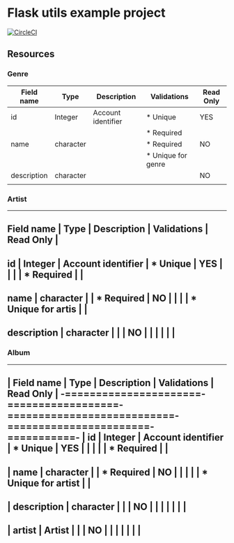 # Flask utils example project

[![CircleCI](https://circleci.com/gh/Riffstation/flaskutilsexample.svg?style=svg)](https://circleci.com/gh/Riffstation/flaskutilsexample)


## Resources


### Genre

| Field name           | Type             | Description               | Validations           | Read Only |
| -------------------- | -----------------| ------------------------- | --------------------- | --------- |
| id                   | Integer          | Account identifier        | * Unique              | YES       |
|                      |                  |                           | * Required            |           |
| name                 | character        |                           | * Required            | NO        |
|                      |                  |                           | * Unique for   genre  |           |
| description          | character        |                           |                       | NO        |
                      |                   |                           |                       |           |



### Artist

----------------------------------------------------------------------------------------------------------
 Field name           | Type             | Description               | Validations           | Read Only |
----------------------------------------------------------------------------------------------------------
 id                   | Integer          | Account identifier        | * Unique              | YES       |
                      |                  |                           | * Required            |           |
----------------------------------------------------------------------------------------------------------
 name                 | character        |                           | * Required            | NO        |
                      |                  |                           | * Unique for artis    |           |
----------------------------------------------------------------------------------------------------------
 description          | character        |                           |                       | NO        |
                      |                  |                           |                       |           |
----------------------------------------------------------------------------------------------------------



### Album

-----------------------------------------------------------------------------------------------------------
| Field name           | Type             | Description               | Validations           | Read Only |
-======================-==================-===========================-=======================-===========-
| id                   | Integer          | Account identifier        | * Unique              | YES       |
|                      |                  |                           | * Required            |           |
-----------------------------------------------------------------------------------------------------------
| name                 | character        |                           | * Required            | NO        |
|                      |                  |                           | * Unique for artist   |           |
-----------------------------------------------------------------------------------------------------------
| description          | character        |                           |                       | NO        |
|                      |                  |                           |                       |           |
-----------------------------------------------------------------------------------------------------------
| artist               | Artist           |                           |                       | NO        |
|                      |                  |                           |                       |           |
-----------------------------------------------------------------------------------------------------------

